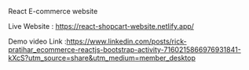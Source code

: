 React E-commerce website

Live Website : https://react-shopcart-website.netlify.app/

Demo video Link :https://www.linkedin.com/posts/rick-pratihar_ecommerce-reactjs-bootstrap-activity-7160215866976931841-kXcS?utm_source=share&utm_medium=member_desktop
